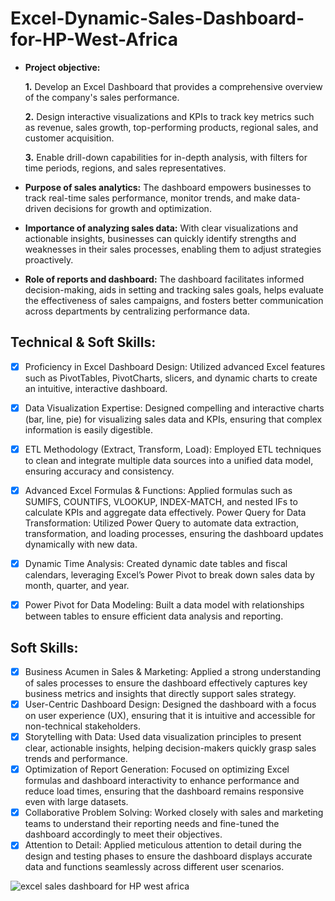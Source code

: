 # Excel-Dynamic-Sales-Dashboard-for-HP-West-Africa


- **Project objective:** 

    **1.** Develop an Excel Dashboard that provides a comprehensive overview of the company's sales performance.

    **2.** Design interactive visualizations and KPIs to track key metrics such as revenue, sales growth, top-performing products, regional sales, and customer acquisition.

    **3.** Enable drill-down capabilities for in-depth analysis, with filters for time periods, regions, and sales representatives.
- **Purpose of sales analytics:** The dashboard empowers businesses to track real-time sales performance, monitor trends, and make data-driven decisions for growth and optimization.
- **Importance of analyzing sales data:** With clear visualizations and actionable insights, businesses can quickly identify strengths and weaknesses in their sales processes, enabling them to adjust strategies proactively.

- **Role of reports and dashboard:** The dashboard facilitates informed decision-making, aids in setting and tracking sales goals, helps evaluate the effectiveness of sales campaigns, and fosters better communication across departments by centralizing performance data.


## Technical & Soft Skills:
- [x]	Proficiency in Excel Dashboard Design: Utilized advanced Excel features such as PivotTables, PivotCharts, slicers, and dynamic charts to create an intuitive, interactive dashboard.
- [x] Data Visualization Expertise: Designed compelling and interactive charts (bar, line, pie) for visualizing sales data and KPIs, ensuring that complex information is easily digestible.
- [x] ETL Methodology (Extract, Transform, Load): Employed ETL techniques to clean and integrate multiple data sources into a unified data model, ensuring accuracy and consistency.
- [x] Advanced Excel Formulas & Functions: Applied formulas such as SUMIFS, COUNTIFS, VLOOKUP, INDEX-MATCH, and nested IFs to calculate KPIs and aggregate data effectively.
 Power Query for Data Transformation: Utilized Power Query to automate data extraction, transformation, and loading processes, ensuring the dashboard updates dynamically with new data.
- [x] Dynamic Time Analysis: Created dynamic date tables and fiscal calendars, leveraging Excel’s Power Pivot to break down sales data by month, quarter, and year.
- [x] Power Pivot for Data Modeling: Built a data model with relationships between tables to ensure efficient data analysis and reporting.


## Soft Skills:
- [x]	Business Acumen in Sales & Marketing: Applied a strong understanding of sales processes to ensure the dashboard effectively captures key business metrics and insights that directly support sales strategy.
- [x] User-Centric Dashboard Design: Designed the dashboard with a focus on user experience (UX), ensuring that it is intuitive and accessible for non-technical stakeholders.
- [x] Storytelling with Data: Used data visualization principles to present clear, actionable insights, helping decision-makers quickly grasp sales trends and performance.
- [x] Optimization of Report Generation: Focused on optimizing Excel formulas and dashboard interactivity to enhance performance and reduce load times, ensuring that the dashboard remains responsive even with large datasets.
- [x] Collaborative Problem Solving: Worked closely with sales and marketing teams to understand their reporting needs and fine-tuned the dashboard accordingly to meet their objectives.
- [x] Attention to Detail: Applied meticulous attention to detail during the design and testing phases to ensure the dashboard displays accurate data and functions seamlessly across different user scenarios.

![excel sales dashboard for HP west africa](https://github.com/user-attachments/assets/2e059c92-2c9d-4f60-8ef6-399415ca5a51)
